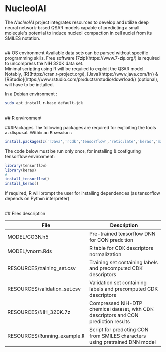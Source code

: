 # NucleolAI
The *NucleolAI* project integrates resources to develop and utilize deep neural network-based QSAR models capable of predicting a small molecule's potential to induce nucleoli compaction in cell nuclei from its SMILES notation.

<br />
## OS environment
Available data sets can be parsed without specific programming skills. Free software [7zip](https://www.7-zip.org/) is required to uncompress the NIH 320K data set. <br /> Minimal scripting using R will be required to exploit the QSAR model. Notably, [R](https://cran.r-project.org/),  [Java](https://www.java.com/fr/) & [RStudio](https://www.rstudio.com/products/rstudio/download/) (optional), will have to be installed.

In a Debian environment :
```sh
sudo apt install r-base default-jdk
```
<br />
## R environment

###Packages
The following packages are required for exploiting the tools at disposal. Within an R session :
```R
install.packages(c('rJava','rcdk','tensorflow','reticulate','keras','magrittr','pbapply','doParallel'))
```
The code below must be run only once, for installing & configuring tensorflow environment:
```R
library(tensorflow)
library(keras)
#
install_tensorflow()
install_keras()
```
If required, R will prompt the user for installing dependencies (as tensorflow depends on Python interpreter)

<br />
## Files description

| File |Description |
|--|--|
|MODEL/CO3N.h5|Pre-trained tensorflow DNN for CON predcition|
|MODEL/vnorm.Rds|R table for CDK descriptors normalization|
|RESOURCES/training_set.csv|Training set containing labels and precomputed CDK descriptors|
|RESOURCES/validation_set.csv|Validation set containing labels and precomputed CDK descriptors|
|RESOURCES/NIH_320K.7z| Compressed NIH-DTP chemical dataset, with CDK descriptors and CON prediction results|
|RESOURCES/Running_example.R| Script for predicting CON from SMILES characters using pretrained DNN model 





